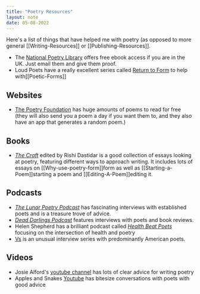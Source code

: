 ```yaml
---
title: "Poetry Resources"
layout: note
date: 05-08-2022
---
```


Here's a list of things that have helped me with poetry (as opposed to more general [[Writing-Resources]] or [[Publishing-Resources]].

-   The <a href="https://www.nationalpoetrylibrary.org.uk/" >National Poetry Library</a> offers free ebook access if you are in the UK. Just email them and give them proof.
-   Loud Poets have a really excellent series called <a href="https://www.iamloud.co/rtf" >Return to Form</a> to help with[[Poetic-Forms]]

## Websites

-   <a href="https://www.poetryfoundation.org/" >The Poetry Foundation</a> has huge amounts of poems to read for free (they will also send you a poem a day if you want them to, and they also have an app that generates a random poem.) 

## Books

-   *<a href="https://ninearchespress.com/publications/poetry-collections/the-craft.html" >The Craft</a>* edited by Rishi Dastidar is a good collection of essays looking at poetry, featuring different ways to approach writing. It includes lots of essays on [[Why-use-poetry-form]]form</a> as well as [[Starting-a-Poem]]starting a poem</a> and [[Editing-A-Poem]]editing it.</a>

## Podcasts

-   *<a href="https://lunarpoetrypodcasts.com/" >The Lunar Poetry Podcast</a>* has fascinating interviews with established poets and is a treasure trove of advice.
-   *<a href="https://soundcloud.com/deaddarlingspod" >Dead Darlings Podcast</a>* features interviews with poets and book reviews.
-   Helen Shepherd has a brilliant podcast called *<a href="https://open.spotify.com/show/0mvgdgNRt3w1EImgLeZkU1" >Health Beat Poets</a>* focusing on the intersection of health and poetry
-   <a href="https://www.poetryfoundation.org/podcasts/series/142241/vs-podcast" >Vs</a> is an unusual interview series with predominantly American poets.

## Videos

-   Josie Alford's <a href="https://www.youtube.com/channel/UCl24IgAivOekGRcvUYVNgqw" >youtube channel</a> has lots of clear advice for writing poetry
-   Apples and Snakes <a href="https://www.youtube.com/user/applesandsnakes" >Youtube</a> has bitesize conversations with poets with good advice

